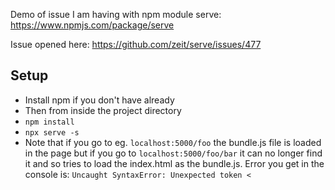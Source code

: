 Demo of issue I am having with npm module serve: https://www.npmjs.com/package/serve

Issue opened here: https://github.com/zeit/serve/issues/477


## Setup
- Install npm if you don't have already
- Then from inside the project directory
- `npm install`
- `npx serve -s`
- Note that if you go to eg. `localhost:5000/foo` the bundle.js file is loaded in the page but if you go to `localhost:5000/foo/bar` it can no longer find it and so tries to load the index.html as the bundle.js. Error you get in the console is:
`Uncaught SyntaxError: Unexpected token <`